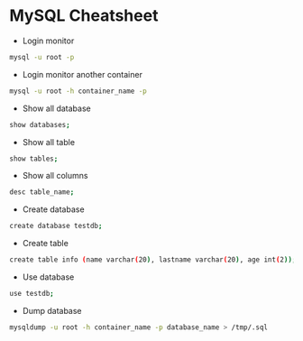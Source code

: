 # MySQL Cheatsheet

- Login monitor

```bash
mysql -u root -p
```

- Login monitor another container

```bash
mysql -u root -h container_name -p
```

- Show all database

```bash
show databases;
```

- Show all table

```bash
show tables;
```

- Show all columns

```bash
desc table_name;
```

- Create database

```bash
create database testdb;
```

- Create table

```bash
create table info (name varchar(20), lastname varchar(20), age int(2));
```

- Use database

```bash
use testdb;
```

- Dump database

```bash
mysqldump -u root -h container_name -p database_name > /tmp/.sql
```
